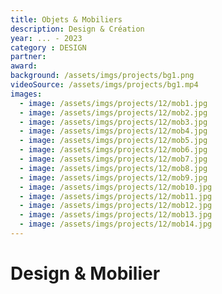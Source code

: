 ```yaml
---
title: Objets & Mobiliers
description: Design & Création
year: ... - 2023
category : DESIGN
partner: 
award:
background: /assets/imgs/projects/bg1.png
videoSource: /assets/imgs/projects/bg1.mp4
images:
  - image: /assets/imgs/projects/12/mob1.jpg
  - image: /assets/imgs/projects/12/mob2.jpg
  - image: /assets/imgs/projects/12/mob3.jpg
  - image: /assets/imgs/projects/12/mob4.jpg
  - image: /assets/imgs/projects/12/mob5.jpg
  - image: /assets/imgs/projects/12/mob6.jpg
  - image: /assets/imgs/projects/12/mob7.jpg
  - image: /assets/imgs/projects/12/mob8.jpg
  - image: /assets/imgs/projects/12/mob9.jpg
  - image: /assets/imgs/projects/12/mob10.jpg
  - image: /assets/imgs/projects/12/mob11.jpg
  - image: /assets/imgs/projects/12/mob12.jpg
  - image: /assets/imgs/projects/12/mob13.jpg
  - image: /assets/imgs/projects/12/mob14.jpg
---
```

# Design & Mobilier